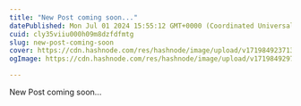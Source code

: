 ```yaml
---
title: "New Post coming soon..."
datePublished: Mon Jul 01 2024 15:55:12 GMT+0000 (Coordinated Universal Time)
cuid: cly35viiu000h09m8dzfdfmtg
slug: new-post-coming-soon
cover: https://cdn.hashnode.com/res/hashnode/image/upload/v1719849237137/7531b7f1-9955-444c-a8af-0c20ac95e48b.png
ogImage: https://cdn.hashnode.com/res/hashnode/image/upload/v1719849297101/3ecad9dd-2d2c-4789-b12f-30374b33a0d6.png

---
```


New Post coming soon...